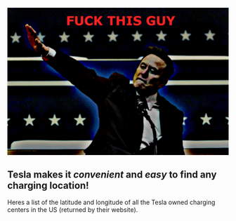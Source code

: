 ![FuckElon](https://raw.githubusercontent.com/VibeGiggles/DOGEbite/refs/heads/main/FuckThisGuy2.jpg)

## Tesla makes it *convenient* and *easy* to find any charging location! 

Heres a list of the latitude and longitude of all the Tesla owned charging centers in the US (returned by their website).
